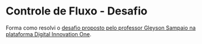 # Controle de Fluxo - Desafio
Forma como resolvi o [desafio proposto pelo professor Gleyson Sampaio na plataforma Digital Innovation One](https://github.com/digitalinnovationone/trilha-java-basico/tree/main/desafios/controle-fluxo).